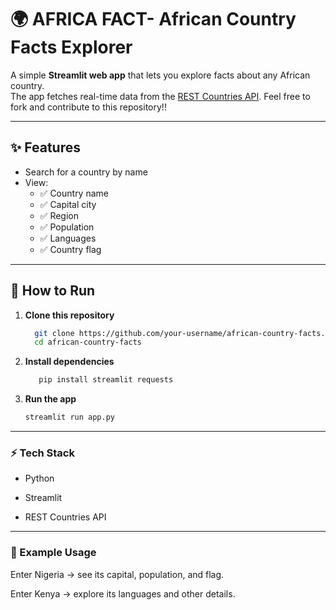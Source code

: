 # 🌍 AFRICA FACT- African Country Facts Explorer

A simple **Streamlit web app** that lets you explore facts about any African country.  
The app fetches real-time data from the [REST Countries API](https://restcountries.com/). Feel free to fork and contribute to this repository!!

---

## ✨ Features
- Search for a country by name
- View:
  - ✅ Country name  
  - ✅ Capital city  
  - ✅ Region  
  - ✅ Population  
  - ✅ Languages  
  - ✅ Country flag  

---

## 🚀 How to Run

1. **Clone this repository**
   ```bash
     git clone https://github.com/your-username/african-country-facts.git
     cd african-country-facts
   ```
2. **Install dependencies**
   ```bash
      pip install streamlit requests
   ```
3. **Run the app** 
   ```bash
   streamlit run app.py
   ```

---
### ⚡ Tech Stack

- Python

- Streamlit

- REST Countries API

---
### 📌 Example Usage

Enter Nigeria → see its capital, population, and flag.

Enter Kenya → explore its languages and other details.